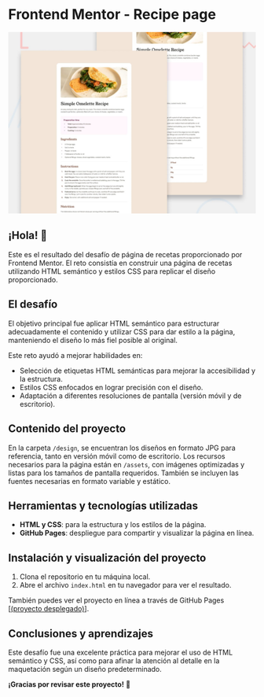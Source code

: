 # Frontend Mentor - Recipe page

![Design preview for the Recipe page coding challenge](./preview.jpg)

## ¡Hola! 👋

Este es el resultado del desafío de página de recetas proporcionado por Frontend Mentor. El reto consistía en construir una página de recetas utilizando HTML semántico y estilos CSS para replicar el diseño proporcionado.


## El desafío

El objetivo principal fue aplicar HTML semántico para estructurar adecuadamente el contenido y utilizar CSS para dar estilo a la página, manteniendo el diseño lo más fiel posible al original.

Este reto ayudó a mejorar habilidades en:

- Selección de etiquetas HTML semánticas para mejorar la accesibilidad y la estructura.
- Estilos CSS enfocados en lograr precisión con el diseño.
- Adaptación a diferentes resoluciones de pantalla (versión móvil y de escritorio).

## Contenido del proyecto

En la carpeta `/design`, se encuentran los diseños en formato JPG para referencia, tanto en versión móvil como de escritorio. Los recursos necesarios para la página están en `/assets`, con imágenes optimizadas y listas para los tamaños de pantalla requeridos. También se incluyen las fuentes necesarias en formato variable y estático.

## Herramientas y tecnologías utilizadas

- **HTML y CSS**: para la estructura y los estilos de la página.
- **GitHub Pages**: despliegue para compartir y visualizar la página en línea.

## Instalación y visualización del proyecto

1. Clona el repositorio en tu máquina local.
2. Abre el archivo `index.html` en tu navegador para ver el resultado.

También puedes ver el proyecto en línea a través de GitHub Pages [[(proyecto desplegado)](https://dahiamm.github.io/RecipePage/)].

## Conclusiones y aprendizajes

Este desafío fue una excelente práctica para mejorar el uso de HTML semántico y CSS, así como para afinar la atención al detalle en la maquetación según un diseño predeterminado. 

**¡Gracias por revisar este proyecto!** 🚀
